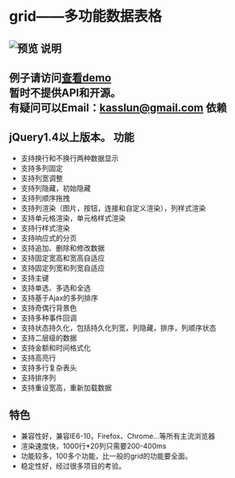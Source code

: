 grid——多功能数据表格
====
![预览](http://kasslun.github.io/grid/img/preview.png)
说明
----
例子请访问<a href="http://kasslun.github.io/grid/demo/" target="_blank">查看demo</a>    
暂时不提供API和开源。   
有疑问可以Email：kasslun@gmail.com
依赖
----
jQuery1.4以上版本。
功能
----
* 支持换行和不换行两种数据显示
* 支持多列固定
* 支持列宽调整
* 支持列隐藏，初始隐藏
* 支持列顺序拖拽
* 支持列渲染（图片，按钮，连接和自定义渲染），列样式渲染
* 支持单元格渲染，单元格样式渲染
* 支持行样式渲染
* 支持响应式的分页
* 支持追加、删除和修改数据
* 支持固定宽高和宽高自适应
* 支持固定列宽和列宽自适应
* 支持主键
* 支持单选、多选和全选
* 支持基于Ajax的多列排序
* 支持奇偶行背景色
* 支持多种事件回调
* 支持状态持久化，包括持久化列宽，列隐藏，排序，列顺序状态
* 支持二层级的数据
* 支持金额和时间格式化
* 支持高亮行
* 支持多行复杂表头
* 支持排序列
* 支持重设宽高，重新加载数据

特色
----
* 兼容性好，兼容IE6-10，Firefox、Chrome...等所有主流浏览器
* 渲染速度快，1000行*20列只需要200-400ms
* 功能较多，100多个功能，比一般的grid的功能要全面。
* 稳定性好，经过很多项目的考验。
